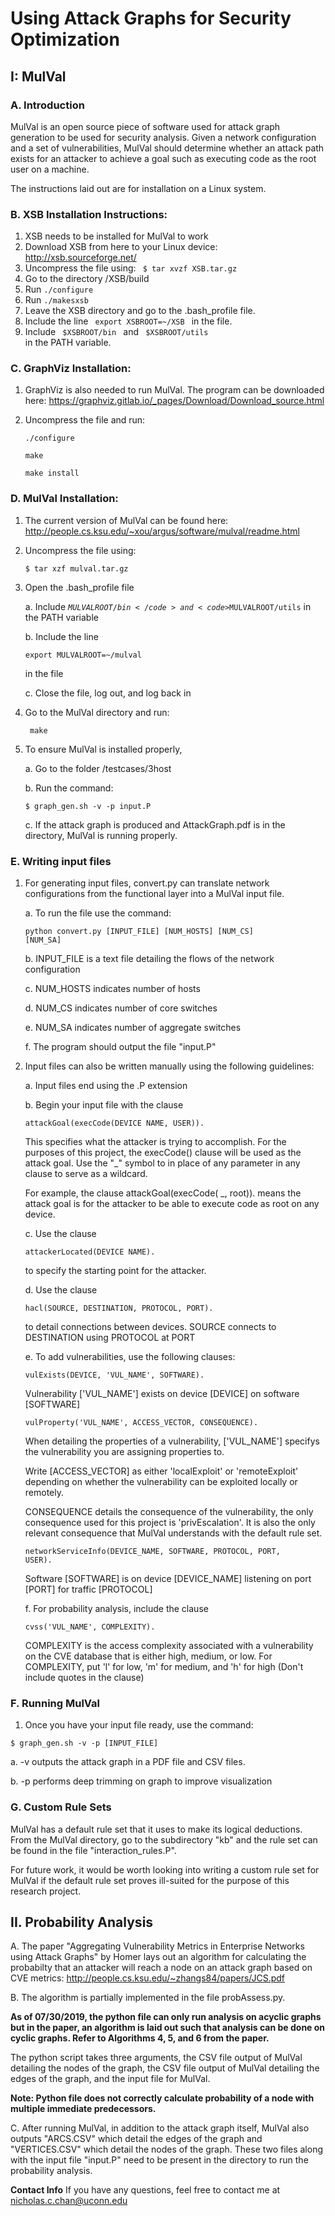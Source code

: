 # Using Attack Graphs for Security Optimization

## I: MulVal 
### A. Introduction 
    
MulVal is an open source piece of software used for attack graph generation to be used for security analysis. Given a network configuration and a set of vulnerabilities, MulVal should determine whether an attack path exists for an attacker to achieve a goal such as executing code as the root user on a machine.

The instructions laid out are for installation on a Linux system. 

### B. XSB Installation Instructions:
1. XSB needs to be installed for MulVal to work
2. Download XSB from here to your Linux device: http://xsb.sourceforge.net/
3. Uncompress the file using:
<code> $ tar xvzf XSB.tar.gz </code>
4. Go to the directory
/XSB/build
5. Run <code>./configure</code>
6. Run <code>./makesxsb</code>
7. Leave the XSB directory and go to the .bash_profile file.
8. Include the line
<code> export XSBROOT=~/XSB </code>
in the file.
9. Include
<code> $XSBROOT/bin </code>
and
<code> $XSBROOT/utils </code>
in the PATH variable.

### C. GraphViz Installation:

1. GraphViz is also needed to run MulVal. The program can be downloaded here:
        https://graphviz.gitlab.io/_pages/Download/Download_source.html
2. Uncompress the file and run:

    <code>./configure </code>

    <code>make </code>

    <code>make install </code>

### D. MulVal Installation:
1. The current version of MulVal can be found here: http://people.cs.ksu.edu/~xou/argus/software/mulval/readme.html 

2. Uncompress the file using:

    <code>$ tar xzf mulval.tar.gz</code>

3. Open the .bash_profile file

    a. Include <code>$MULVALROOT/bin</code> and <code>$MULVALROOT/utils</code> in the PATH variable
    
    b. Include the line 
    
    <code>export MULVALROOT=~/mulval</code>
    
    in the file
    
    c. Close the file, log out, and log back in

4. Go to the MulVal directory and run:

    <code> make </code>

5. To ensure MulVal is installed properly,

    a. Go to the folder /testcases/3host
            
    b. Run the command:
            
    <code>$ graph_gen.sh -v -p input.P</code>

    c. If the attack graph is produced and AttackGraph.pdf is in the directory, MulVal is running properly.
    
### E. Writing input files
1. For generating input files, convert.py can translate network configurations from the functional layer into a MulVal input file.
    
    a. To run the file use the command:
        
    <code>python convert.py [INPUT_FILE] [NUM_HOSTS] [NUM_CS] [NUM_SA]</code>
        
    b. INPUT_FILE is a text file detailing the flows of the network configuration

    c. NUM_HOSTS indicates number of hosts

    d. NUM_CS indicates number of core switches

    e. NUM_SA indicates number of aggregate switches

    f. The program should output the file "input.P"

2. Input files can also be written manually using the following guidelines:
    
    a. Input files end using the .P extension
    
    b. Begin your input file with the clause
    
    <code>attackGoal(execCode(DEVICE NAME, USER)).</code>

    This specifies what the attacker is trying to accomplish. For the purposes of this project, the execCode() clause will be used as the attack goal. Use the "_" symbol to in place of any parameter in any clause to serve as a wildcard.

    For example, the clause attackGoal(execCode( _, root)). means the attack goal is for the attacker to be able to execute code as root on any device. 
    
    c. Use the clause 
    
    <code>attackerLocated(DEVICE NAME).</code> 
    
    to specify the starting point for the attacker.

    d. Use the clause 
    
    <code>hacl(SOURCE, DESTINATION, PROTOCOL, PORT).</code> 
    
    to detail connections between devices. SOURCE connects to DESTINATION using PROTOCOL at PORT
    
    e. To add vulnerabilities, use the following clauses:
        
    <code>vulExists(DEVICE, 'VUL_NAME', SOFTWARE).</code>
    
    Vulnerability ['VUL_NAME'] exists on device [DEVICE] on software [SOFTWARE] 

    <code>vulProperty('VUL_NAME', ACCESS_VECTOR, CONSEQUENCE).</code>
    
    When detailing the properties of a vulnerability, ['VUL_NAME'] specifys the vulnerability you are assigning properties to. 
    
    Write [ACCESS_VECTOR] as either 'localExploit' or 'remoteExploit' depending on whether the vulnerability can be exploited locally or remotely. 
    
    CONSEQUENCE details the consequence of the vulnerability, the only consequence used for this project is 'privEscalation'. It is also the only relevant consequence that MulVal understands with the default rule set. 

    <code>networkServiceInfo(DEVICE_NAME, SOFTWARE, PROTOCOL, PORT, USER).</code> 
    
    Software [SOFTWARE] is on device [DEVICE_NAME] listening on port [PORT] for traffic [PROTOCOL]

    f. For probability analysis, include the clause 
    
    <code>cvss('VUL_NAME', COMPLEXITY).</code> 
    
    COMPLEXITY is the access complexity associated with a vulnerability on the CVE database that is either high, medium, or low. For COMPLEXITY, put 'l' for low, 'm' for medium, and 'h' for high (Don't include quotes in the clause) 

### F. Running MulVal
1. Once you have your input file ready, use the command:

<code>$ graph_gen.sh -v -p [INPUT_FILE]</code>

a. -v outputs the attack graph in a PDF file and CSV files.

b. -p performs deep trimming on graph to improve visualization

### G. Custom Rule Sets

MulVal has a default rule set that it uses to make its logical deductions. From the MulVal directory, go to the subdirectory "kb" and the rule set can be found in the file "interaction_rules.P".

For future work, it would be worth looking into writing a custom rule set for MulVal if the default rule set proves ill-suited for the purpose of this research project. 

## II. Probability Analysis
    
A. The paper "Aggregating Vulnerability Metrics in Enterprise Networks using Attack Graphs" by Homer lays out an algorithm for calculating the probabilty that an attacker will reach a node on an attack graph based on CVE metrics: http://people.cs.ksu.edu/~zhangs84/papers/JCS.pdf
    
B. The algorithm is partially implemented in the file probAssess.py. 

**As of 07/30/2019, the python file can only run analysis on acyclic graphs but in the paper, an algorithm is laid out such that analysis can be done on cyclic graphs. Refer to Algorithms 4, 5, and 6 from the paper.** 

The python script takes three arguments, the CSV file output of MulVal detailing the nodes of the graph, the CSV file output of MulVal detailing the edges of the graph, and the input file for MulVal. 

**Note: Python file does not correctly calculate probability of a node with multiple immediate predecessors.** 
    
C. After running MulVal, in addition to the attack graph itself, MulVal also outputs "ARCS.CSV" which detail the edges of the graph and "VERTICES.CSV" which detail the nodes of the graph. These two files along with the input file "input.P" need to be present in the directory to run the probability analysis. 

**Contact Info**
If you have any questions, feel free to contact me at nicholas.c.chan@uconn.edu



            